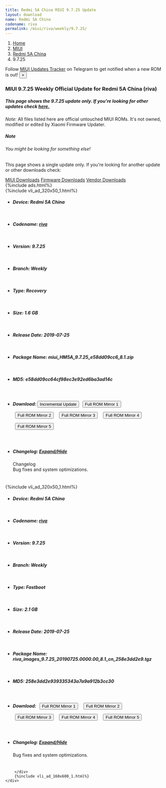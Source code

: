 ```yaml
---
title: Redmi 5A China MIUI 9.7.25 Update
layout: download
name: Redmi 5A China
codename: riva
permalink: /miui/riva/weekly/9.7.25/
---
```

<nav aria-label="breadcrumb">
    <ol class="breadcrumb">
        <li class="breadcrumb-item"><a href="/">Home</a></li>
        <li class="breadcrumb-item"><a href="/miui/">MIUI</a></li>
        <li class="breadcrumb-item"><a href="/miui/riva/">Redmi 5A China</a></li>
        <li class="breadcrumb-item active" aria-current="page">9.7.25</li>
    </ol>
</nav>
<div class="alert alert-primary alert-dismissible fade show" role="alert">
    Follow <a href="https://t.me/MIUIUpdatesTracker" class="alert-link">MIUI Updates Tracker</a> on Telegram to get
    notified when a new ROM is out!
    <button type="button" class="close" data-dismiss="alert" aria-label="Close">
        <span aria-hidden="true">&times;</span>
    </button>
</div>
<div class="col-12 mx-auto">
    <h3 class="title bg-light p-2 rounded">MIUI 9.7.25 Weekly Official Update for Redmi 5A China (riva)</h3>
    <h5>This page shows the 9.7.25 update only. If you're looking for other updates check
        <a href="/miui/riva/">here.</a></h5>
    <p><i>Note: </i>All files listed here are official untouched MIUI ROMs.
        It's not owned, modified or edited by Xiaomi Firmware Updater.</p>
    <div class="card">
        <div class="card-body">
            <h5 class="card-title">Note</h5>
            <h6 class="card-subtitle mb-2 text-muted">You might be looking for something else!</h6>
            <p class="card-text">This page shows a single update only.
                If you're looking for another update or other downloads check:</p>
            <a href="/miui/" class="card-link">MIUI Downloads</a>
            <a href="/firmware/" class="card-link">Firmware Downloads</a>
            <a href="/vendor/" class="card-link">Vendor Downloads</a>
        </div>
    </div>
    {%include ads.html%}
    <div class="row justify-content-center">
        <div class="col-10" id="downloads">
                    <div class="card card-body">
            {%include vli_ad_320x50_1.html%}
            <ul class="list-unstyled">
                <li style="padding-bottom: 10px;">
                    <h5><b>Device: </b>Redmi 5A China</h5>
                </li>
                <li style="padding-bottom: 10px;">
                    <h5><b>Codename: </b> <a href="/miui/riva/" target="_blank">riva</a> </h5>
                </li>
                <li style="padding-bottom: 10px;">
                    <h5><b>Version: </b>9.7.25</h5>
                </li>
                <li style="padding-bottom: 10px;">
                    <h5><b>Branch: </b>Weekly</h5>
                </li>
                <li style="padding-bottom: 10px;">
                    <h5><b>Type: </b>Recovery</h5>
                </li>
                <li style="padding-bottom: 10px;">
                    <h5><b>Size: </b>1.6 GB</h5>
                </li>
                <li style="padding-bottom: 10px;">
                    <h5><b>Release Date: </b>2019-07-25</h5>
                </li>
                <li style="padding-bottom: 10px;">
                    <h5><b>Package Name: </b><span id="filename" class="text-dark">miui_HM5A_9.7.25_e58dd09cc6_8.1.zip</span></h5>
                </li>
                <li style="padding-bottom: 10px;">
                    <h5><b>MD5: </b><span id="md5" class="text-muted">e58dd09cc64cf98ec3e92ed6ba3ad14c</span></h5>
                </li>
                <li style="padding-bottom: 10px;">
                    <h5><b>Download: </b><button type="button" id="incremental_download" class="btn btn-warning" onclick="window.open('https://bigota.d.miui.com/9.7.25/miui-blockota-violet-9.7.18-9.7.25-aef8a98092-9.0.zip', '_blank');"><i class="fa fa-download"></i> Incremental Update</button> <button type="button" id="download" class="btn btn-primary" style="margin: 7px;" onclick="window.open('https://cdn-ota.azureedge.net/9.7.25/miui_HM5A_9.7.25_e58dd09cc6_8.1.zip', '_blank');"><i class="fa fa-download"></i> Full ROM Mirror 1</button> <button type="button" id="download" class="btn btn-primary" style="margin: 7px;" onclick="window.open('https://cdnorg.d.miui.com/9.7.25/miui_HM5A_9.7.25_e58dd09cc6_8.1.zip', '_blank');"><i class="fa fa-download"></i> Full ROM Mirror 2</button> <button type="button" id="download" class="btn btn-primary" style="margin: 7px;" onclick="window.open('https://bn.d.miui.com/9.7.25/miui_HM5A_9.7.25_e58dd09cc6_8.1.zip', '_blank');"><i class="fa fa-download"></i> Full ROM Mirror 3</button> <button type="button" id="download" class="btn btn-primary" style="margin: 7px;" onclick="window.open('https://bigota.d.miui.com/9.7.25/miui_HM5A_9.7.25_e58dd09cc6_8.1.zip', '_blank');"><i class="fa fa-download"></i> Full ROM Mirror 4</button> <button type="button" id="download" class="btn btn-primary" style="margin: 7px;" onclick="window.open('https://hugeota.d.miui.com/9.7.25/miui_HM5A_9.7.25_e58dd09cc6_8.1.zip', '_blank');"><i class="fa fa-download"></i> Full ROM Mirror 5</button></h5>
                </li>
                <li style="padding-bottom: 10px;">
                    <h5><b>Changelog: </b><a href="#riva_1_changelog" data-toggle="collapse" role="button"
                            aria-expanded="false" aria-controls="riva_1_changelog"> <i class="fa fa-arrow-down"
                                aria-hidden="true"></i> Expand/Hide</a></h5>
                    <div class="collapse" id="riva_1_changelog">
                        <p id="changelog_text">Changelog<br>Bug fixes and system optimizations.</p>
                    </div>
                </li>
            </ul>
        </div>
        <div class="card card-body">
            {%include vli_ad_320x50_1.html%}
            <ul class="list-unstyled">
                <li style="padding-bottom: 10px;">
                    <h5><b>Device: </b>Redmi 5A China</h5>
                </li>
                <li style="padding-bottom: 10px;">
                    <h5><b>Codename: </b> <a href="/miui/riva/" target="_blank">riva</a> </h5>
                </li>
                <li style="padding-bottom: 10px;">
                    <h5><b>Version: </b>9.7.25</h5>
                </li>
                <li style="padding-bottom: 10px;">
                    <h5><b>Branch: </b>Weekly</h5>
                </li>
                <li style="padding-bottom: 10px;">
                    <h5><b>Type: </b>Fastboot</h5>
                </li>
                <li style="padding-bottom: 10px;">
                    <h5><b>Size: </b>2.1 GB</h5>
                </li>
                <li style="padding-bottom: 10px;">
                    <h5><b>Release Date: </b>2019-07-25</h5>
                </li>
                <li style="padding-bottom: 10px;">
                    <h5><b>Package Name: </b><span id="filename" class="text-dark">riva_images_9.7.25_20190725.0000.00_8.1_cn_258e3dd2e9.tgz</span></h5>
                </li>
                <li style="padding-bottom: 10px;">
                    <h5><b>MD5: </b><span id="md5" class="text-muted">258e3dd2e939335343a7a9a912b3cc30</span></h5>
                </li>
                <li style="padding-bottom: 10px;">
                    <h5><b>Download: </b> <button type="button" id="download" class="btn btn-primary" style="margin: 7px;" onclick="window.open('https://cdn-ota.azureedge.net/9.7.25/riva_images_9.7.25_20190725.0000.00_8.1_cn_258e3dd2e9.tgz', '_blank');"><i class="fa fa-download"></i> Full ROM Mirror 1</button> <button type="button" id="download" class="btn btn-primary" style="margin: 7px;" onclick="window.open('https://cdnorg.d.miui.com/9.7.25/riva_images_9.7.25_20190725.0000.00_8.1_cn_258e3dd2e9.tgz', '_blank');"><i class="fa fa-download"></i> Full ROM Mirror 2</button> <button type="button" id="download" class="btn btn-primary" style="margin: 7px;" onclick="window.open('https://bn.d.miui.com/9.7.25/riva_images_9.7.25_20190725.0000.00_8.1_cn_258e3dd2e9.tgz', '_blank');"><i class="fa fa-download"></i> Full ROM Mirror 3</button> <button type="button" id="download" class="btn btn-primary" style="margin: 7px;" onclick="window.open('https://bigota.d.miui.com/9.7.25/riva_images_9.7.25_20190725.0000.00_8.1_cn_258e3dd2e9.tgz', '_blank');"><i class="fa fa-download"></i> Full ROM Mirror 4</button> <button type="button" id="download" class="btn btn-primary" style="margin: 7px;" onclick="window.open('https://hugeota.d.miui.com/9.7.25/riva_images_9.7.25_20190725.0000.00_8.1_cn_258e3dd2e9.tgz', '_blank');"><i class="fa fa-download"></i> Full ROM Mirror 5</button></h5>
                </li>
                <li style="padding-bottom: 10px;">
                    <h5><b>Changelog: </b><a href="#riva_2_changelog" data-toggle="collapse" role="button"
                            aria-expanded="false" aria-controls="riva_2_changelog"> <i class="fa fa-arrow-down"
                                aria-hidden="true"></i> Expand/Hide</a></h5>
                    <div class="collapse" id="riva_2_changelog">
                        <p id="changelog_text">Bug fixes and system optimizations.</p>
                    </div>
                </li>
            </ul>
        </div>

        </div>
        {%include vli_ad_160x600_1.html%}
    </div>
</div>
